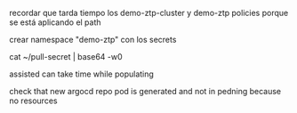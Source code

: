 




recordar que tarda tiempo los demo-ztp-cluster y demo-ztp policies porque se está aplicando el path




crear namespace "demo-ztp" con los secrets

cat ~/pull-secret | base64 -w0




assisted can take time while populating





check that new argocd repo pod is generated and not in pedning because no resources